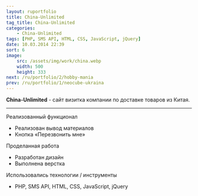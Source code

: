 ```yaml
---
layout: ruportfolio
title: China-Unlimited
tag_title: China-Unlimited
categories:
    - China-Unlimited
tags: [PHP, SMS API, HTML, CSS, JavaScript, jQuery]
date: 10.03.2014 22:39
sort: 6
image: 
    src: /assets/img/work/china.webp 
    width: 500
    height: 333
next: /ru/portfolio/2/hobby-mania
prev: /ru/portfolio/1/neocube-ukraina
---
```


**China-Unlimited** - сайт визитка компании по доставке товаров из Китая.

---

Реализованный функционал

* Реализован вывод материалов
* Кнопка &laquo;Перезвонить мне&raquo;

Проделанная работа

* Разработан дизайн
* Выполнена верстка

Использовались технологии / инструменты

* PHP, SMS API, HTML, CSS, JavaScript, jQuery

